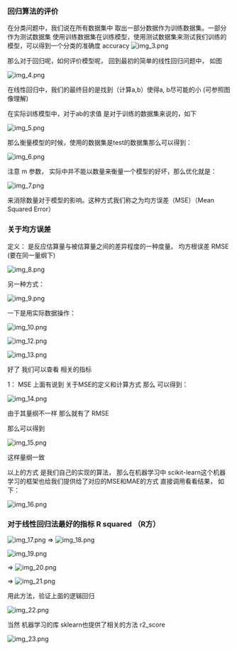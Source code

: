### 回归算法的评价

在分类问题中，我们说在所有数据集中 取出一部分数据作为训练数据集。一部分作为测试数据集
使用训练数据集在训练模型，使用测试数据集来测试我们训练的模型，可以得到一个分类的准确度
accuracy
![img_3.png](img/all/img_3.png)

那么对于回归呢，如何评价模型呢， 回到最初的简单的线性回归问题中， 如图

![img_4.png](img/all/img_4.png)

在线性回归中，我们的最终目的是找到（计算a,b）使得a, b尽可能的小 (可参照图像理解)

在实际训练模型中，对于ab的求值 是对于训练的数据集来说的，如下

![img_5.png](img/all/img_5.png)

那么衡量模型的时候，使用的数据集是test的数据集那么可以得到：

![img_6.png](img/all/img_6.png)

注意 m 参数， 实际中并不能以数量来衡量一个模型的好坏，那么优化就是：

![img_7.png](img/all/img_7.png)

来消除数量对于模型的影响。这种方式我们称之为均方误差（MSE）（Mean Squared Error）

### 关于均方误差

定义： 是反应估算量与被估算量之间的差异程度的一种度量。
均方根误差 RMSE (要在同一量纲下)

![img_8.png](img/all/img_8.png)

另一种方式：

![img_9.png](img/all/img_9.png)

一下是用实际数据操作：

![img_10.png](img/all/img_10.png)

![img_12.png](img/all/img_12.png)

![img_13.png](img/all/img_13.png)

好了 我们可以查看 相关的指标

1： MSE 上面有说到 关于MSE的定义和计算方式
那么 可以得到：

![img_14.png](img/all/img_14.png)

由于其量纲不一样 那么就有了 RMSE

那么可以得到

![img_15.png](img/all/img_15.png)

这样量纲一致

以上的方式 是我们自己的实现的算法， 那么在机器学习中 scikit-learn这个机器学习的框架也给我们提供给了对应的MSE和MAE的方式
直接调用看看结果， 如下：

![img_16.png](img/all/img_16.png)


### 对于线性回归法最好的指标 R squared （R方）

![img_17.png](img/all/img_17.png) => ![img_18.png](img/all/img_18.png)

![img_19.png](img/all/img_19.png)

=> ![img_20.png](img/all/img_20.png)

=> ![img_21.png](img/all/img_21.png)

用此方法，验证上面的逻辑回归

![img_22.png](img/all/img_22.png)

当然 机器学习的库 sklearn也提供了相关的方法  r2_score

![img_23.png](img/all/img_23.png)


